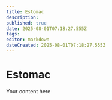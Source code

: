 ```yaml
---
title: Estomac
description: 
published: true
date: 2025-08-01T07:18:27.555Z
tags: 
editor: markdown
dateCreated: 2025-08-01T07:18:27.555Z
---
```


# Estomac
Your content here